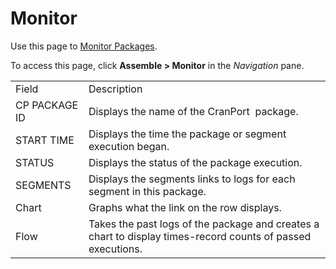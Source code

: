 # Monitor

<div class="use">

Use this page to [Monitor Packages](Monitor_Packages.htm).

</div>

To access this page, click <span style="font-weight: bold;">Assemble \>
Monitor</span> in the
<span style="font-style: italic;">Navigation</span>
pane.

|               |                                                                                                             |
| ------------- | ----------------------------------------------------------------------------------------------------------- |
| Field         | Description                                                                                                 |
| CP PACKAGE ID | Displays the name of the CranPort  package.                                                                 |
| START TIME    | Displays the time the package or segment execution began.                                                   |
| STATUS        | Displays the status of the package execution.                                                               |
| SEGMENTS      | Displays the segments links to logs for each segment in this package.                                       |
| Chart         | Graphs what the link on the row displays.                                                                   |
| Flow          | Takes the past logs of the package and creates a chart to display times-record counts of passed executions. |
